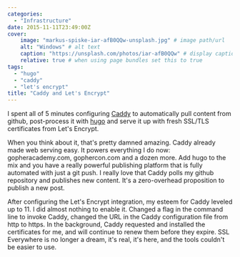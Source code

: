 ```yaml
---
categories:
  - "Infrastructure"
date: 2015-11-11T23:49:00Z
cover:
    image: "markus-spiske-iar-afB0QQw-unsplash.jpg" # image path/url
    alt: "Windows" # alt text
    caption: "https://unsplash.com/photos/iar-afB0QQw" # display caption under cover
    relative: true # when using page bundles set this to true
tags:
  - "hugo"
  - "caddy"
  - "let's encrypt"
title: "Caddy and Let's Encrypt"
---
```


I spent all of 5 minutes configuring [Caddy](https://caddyserver.com) to automatically pull content from github, post-process it with [hugo](http://gohugo.io) and serve it up with fresh SSL/TLS certificates from Let's Encrypt. <!--more-->

When you think about it, that's pretty damned amazing.  Caddy already made web serving easy.  It powers everything I do now: gopheracademy.com, gophercon.com and a dozen more.  Add hugo to the mix and you have a really powerful publishing platform that is fully automated with just a git push.  I really love that Caddy polls my github repository and publishes new content.  It's a zero-overhead proposition to publish a new post.

After configuring the Let's Encrypt integration, my esteem for Caddy leveled up to 11.  I did almost nothing to enable it.  Changed a flag in the command line to invoke Caddy, changed the URL in the Caddy configuration file from http to https.  In the background, Caddy requested and installed the certificates for me, and will continue to renew them before they expire.  SSL Everywhere is no longer a dream, it's real, it's here, and the tools couldn't be easier to use.
